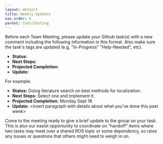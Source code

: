 ```yaml
---
layout: default
title: Weekly Updates
nav_order: 6
parent: Contributing
---
```


Before each Team Meeting, please update your Github task(s) with a new comment including the following information in this format. Also make sure the task's tags are updated (e.g, "In-Progress" "Help-Needed", etc).

- **Status:**
- **Next Steps:**
- **Projected Completion:**
- **Update:**

For example:

- **Status:** Doing literature search on best methods for localization.
- **Next Steps:** Select one and implement it.
- **Projected Completion:** Monday Sept 16
- **Update:** <insert paragraph with details about what you've done this past week>

Come to the meeting ready to give a brief update to the group on your task. This is also our easist opportunity to coordinate on "handoff" items where two tasks may meet over a shared ROS topic or some dependency, so raise any issues or questions that others might need to weigh in on.
